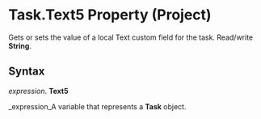 
# Task.Text5 Property (Project)

Gets or sets the value of a local Text custom field for the task. Read/write  **String**.


## Syntax

 _expression_. **Text5**

 _expression_A variable that represents a  **Task** object.

